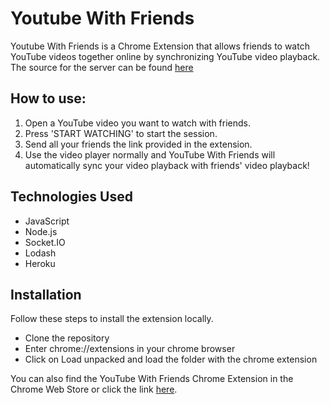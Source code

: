 # Youtube With Friends

Youtube With Friends is a Chrome Extension that allows friends to watch YouTube videos together online by synchronizing YouTube video playback. The source for the server can be found [here](https://github.com/testeven152/YouTubeWithFriendsServer)

## How to use:

1. Open a YouTube video you want to watch with friends.
2. Press 'START WATCHING' to start the session.
3. Send all your friends the link provided in the extension.
4. Use the video player normally and YouTube With Friends will automatically sync your video playback with friends' video playback!

## Technologies Used

- JavaScript
- Node.js
- Socket.IO
- Lodash
- Heroku

## Installation

<!-- You can find the YouTube With Friends chrome extension in the Chrome Web Store or click the link [here](https://chrome.google.com/webstore/detail/youtube-with-friends/boifjkmdjemnjadceofnlcnnfmjfjcoj).

You can also follow these steps below to install the extension locally. -->

Follow these steps to install the extension locally.

- Clone the repository
- Enter chrome://extensions in your chrome browser
- Click on Load unpacked and load the folder with the chrome extension

You can also find the YouTube With Friends Chrome Extension in the Chrome Web Store or click the link [here](https://chrome.google.com/webstore/detail/youtube-with-friends/boifjkmdjemnjadceofnlcnnfmjfjcoj).